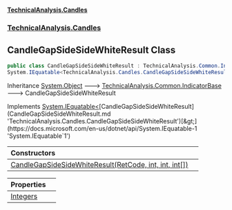 #### [TechnicalAnalysis.Candles](TechnicalAnalysis.Candles.md 'TechnicalAnalysis.Candles')
### [TechnicalAnalysis.Candles](TechnicalAnalysis.Candles.md#TechnicalAnalysis.Candles 'TechnicalAnalysis.Candles')

## CandleGapSideSideWhiteResult Class

```csharp
public class CandleGapSideSideWhiteResult : TechnicalAnalysis.Common.IndicatorBase,
System.IEquatable<TechnicalAnalysis.Candles.CandleGapSideSideWhiteResult>
```

Inheritance [System.Object](https://docs.microsoft.com/en-us/dotnet/api/System.Object 'System.Object') &#129106; [TechnicalAnalysis.Common.IndicatorBase](https://docs.microsoft.com/en-us/dotnet/api/TechnicalAnalysis.Common.IndicatorBase 'TechnicalAnalysis.Common.IndicatorBase') &#129106; CandleGapSideSideWhiteResult

Implements [System.IEquatable&lt;](https://docs.microsoft.com/en-us/dotnet/api/System.IEquatable-1 'System.IEquatable`1')[CandleGapSideSideWhiteResult](CandleGapSideSideWhiteResult.md 'TechnicalAnalysis.Candles.CandleGapSideSideWhiteResult')[&gt;](https://docs.microsoft.com/en-us/dotnet/api/System.IEquatable-1 'System.IEquatable`1')

| Constructors | |
| :--- | :--- |
| [CandleGapSideSideWhiteResult(RetCode, int, int, int[])](CandleGapSideSideWhiteResult.CandleGapSideSideWhiteResult(RetCode,int,int,int[]).md 'TechnicalAnalysis.Candles.CandleGapSideSideWhiteResult.CandleGapSideSideWhiteResult(TechnicalAnalysis.Common.RetCode, int, int, int[])') | |

| Properties | |
| :--- | :--- |
| [Integers](CandleGapSideSideWhiteResult.Integers.md 'TechnicalAnalysis.Candles.CandleGapSideSideWhiteResult.Integers') | |
